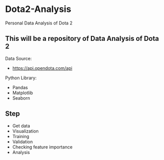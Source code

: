 # Dota2-Analysis
Personal Data Analysis of Dota 2

## This will be a repository of Data Analysis of Dota 2
Data Source: 
- https://api.opendota.com/api

Python Library:
- Pandas
- Matplotlib
- Seaborn

## Step
- Get data
- Visualization
- Training
- Validation
- Checking feature importance
- Analysis
